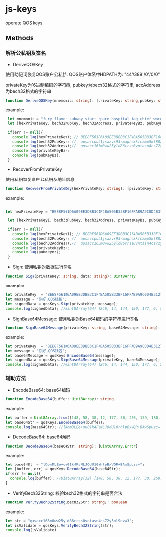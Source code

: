 # js-keys
operate QOS keys


## Methods

### 解析公私钥及签名 

*  DeriveQOSKey 

使用助记词恢复QOS账户公私钥. QOS账户体系中HDPATH为: "44'/389'/0'/0/0"

privateKey为16进制编码的字符串, pubkey为bech32格式的字符串, accAddress为bech32格式的字符串


```typescript
function DeriveQOSKey(mnemonic: string): [privateKey: string,pubkey: string,accAddress: string, privateKeyBz: Uint8Array,pubKeyBz: Uint8Array,err: Error]
```

example: 

```typescript
 let mnemonic = "fury flavor subway start spare hospital tag chief word start pencil borrow town mandate detect pencil cook bridge right scout remain this differ leader";
 let [hexPrivateKey, bech32PubKey, bech32Address, privateKeyBz, pubKeyBz, err] = qosKeys.DeriveQOSKey(mnemonic);

 if(err != null){
   console.log(hexPrivateKey); // BEE8F561D6A09EE3DBB3C1F4BA505B33BF16FFAB9A9C0D4B312762F81C975876943A260CB11EFA8BB4D64E05B0D2C939D535D2B865A41C55411F810304A95337
   console.log(bech32PubKey); //  qosaccpub1jsazvr93rmaghdxkfczmp5kf882nt54cvkjpc42pr7qsxp9f2vms2evj9l
   console.log(bech32Address);//  qosacc163m0ww25yld86rrss0vntasn4cs72y5nl9evw3
   console.log(privateKeyBz);
   console.log(pubKeyBz); 
 }  

```

* RecoverFromPrivateKey

使用私钥恢复账户公私钥及地址信息

```typescript
function RecoverFromPrivateKey(hexPrivateKey: string): [privateKey: string,pubkey: string,accAddress: string, privateKeyBz: Uint8Array,pubKeyBz: Uint8Array,err: Error]
```

example:

```typescript

let hexPrivateKey = "BEE8F561D6A09EE3DBB3C1F4BA505B33BF16FFAB9A9C0D4B312762F81C975876943A260CB11EFA8BB4D64E05B0D2C939D535D2B865A41C55411F810304A95337";

 let [hexPrivateKey1, bech32PubKey, bech32Address, privateKeyBz, pubKeyBz, err] = qosKeys.RecoverFromPrivateKey(hexPrivateKey);

 if(err != null){
   console.log(hexPrivateKey1); // BEE8F561D6A09EE3DBB3C1F4BA505B33BF16FFAB9A9C0D4B312762F81C975876943A260CB11EFA8BB4D64E05B0D2C939D535D2B865A41C55411F810304A95337
   console.log(bech32PubKey); //  qosaccpub1jsazvr93rmaghdxkfczmp5kf882nt54cvkjpc42pr7qsxp9f2vms2evj9l
   console.log(bech32Address);//  qosacc163m0ww25yld86rrss0vntasn4cs72y5nl9evw3
   console.log(privateKeyBz);
   console.log(pubKeyBz); 
 }  
```

* Sign: 使用私钥对数据进行签名

```typescript
function Sign(privateKey: string, data: string): Uint8Array
```

example: 

```typescript
let privateKey  = "BEE8F561D6A09EE3DBB3C1F4BA505B33BF16FFAB9A9C0D4B312762F81C975876943A260CB11EFA8BB4D64E05B0D2C939D535D2B865A41C55411F810304A95337";
let message = "你好,QOS钱包";
let signedData = qosKeys.Sign(privateKey, message);
console.log(signedData); //Uint8Array(64) [246, 14, 144, 150, 177, 6, 5, 1, 13, 242, 162, 41, 69, 213, 88, 145, 174, 185, 32, 212, 198, 218, 132, 209, 197, 103, 232, 65, 134, 20, 2, 249, 108, 246, 12, 220, 135, 61, 120, 127, 98, 45, 144, 181, 70, 4, 201, 231, 187, 228, 61, 143, 23, 132, 198, 79, 229, 10, 162, 224, 204, 208, 35, 1]
```

* SignBase64Message: 使用私钥对Base64编码的字符串进行签名

```typescript
function SignBase64Message(privateKey: string, base64Message: string): Uint8Array
```

example: 

```typescript
let privateKey  = "BEE8F561D6A09EE3DBB3C1F4BA505B33BF16FFAB9A9C0D4B312762F81C975876943A260CB11EFA8BB4D64E05B0D2C939D535D2B865A41C55411F810304A95337";
let message = "你好,QOS钱包";
let base64Message = qosKeys.EncodeBase64(message);
let signedData = qosKeys.SignBase64Message(privateKey, base64Message);
console.log(signedData); //Uint8Array(64) [246, 14, 144, 150, 177, 6, 5, 1, 13, 242, 162, 41, 69, 213, 88, 145, 174, 185, 32, 212, 198, 218, 132, 209, 197, 103, 232, 65, 134, 20, 2, 249, 108, 246, 12, 220, 135, 61, 120, 127, 98, 45, 144, 181, 70, 4, 201, 231, 187, 228, 61, 143, 23, 132, 198, 79, 229, 10, 162, 224, 204, 208, 35, 1]
```

### 辅助方法

* EncodeBase64: base64编码

```typescript
function EncodeBase64(buffer: Uint8Array): string
```

example: 

```typescript
let buffer = Uint8Array.from([148, 58, 38, 12, 177, 30, 250, 139, 180, 214, 78, 5, 176, 210, 201, 57, 213, 53, 210, 184, 101, 164, 28, 85, 65, 31, 129, 3, 4, 169, 83, 55]);
let base64Str = qosKeys.EncodeBase64(buffer);
console.log(base64Str); //lDomDLEe+ou01k4FsNLJOdU10rhlpBxVQR+BAwSpUzc=

```

* DecodeBase64: base64解码

```typescript
function DecodeBase64(base64Str: string): [Uint8Array,Error]
```

example: 

```typescript
let base64Str = "lDomDLEe+ou01k4FsNLJOdU10rhlpBxVQR+BAwSpUzc=";
let [buffer, err] = qosKeys.DecodeBase64(base64Str);
if(err != null){
  console.log(buffer); //Uint8Array(32) [148, 58, 38, 12, 177, 30, 250, 139, 180, 214, 78, 5, 176, 210, 201, 57, 213, 53, 210, 184, 101, 164, 28, 85, 65, 31, 129, 3, 4, 169, 83, 55]
}
```


* VerifyBech32String: 校验bech32格式的字符串是否合法

```typescript
function VerifyBech32String(bech32Str: string): boolean
```

example:

```typescript
let str = "qosacc163m0ww25yld86rrss0vntasn4cs72y5nl9evw3";
let isValidate = qosKeys.VerifyBech32String(str);
console.log(isValidate)
```


